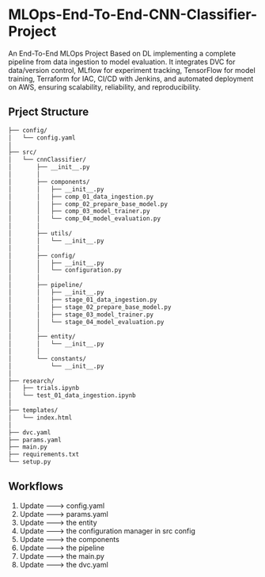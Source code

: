# MLOps-End-To-End-CNN-Classifier-Project

An End-To-End MLOps Project Based on DL implementing a complete pipeline from data ingestion to model evaluation. It integrates DVC for data/version control, MLflow for experiment tracking, TensorFlow for model training, Terraform for IAC, CI/CD with Jenkins, and automated deployment on AWS, ensuring scalability, reliability, and reproducibility.

## Prject Structure

```bash
├── config/
│   └── config.yaml
│
├── src/
│   └── cnnClassifier/
│       ├── __init__.py
│       │
│       ├── components/
│       │   ├── __init__.py
│       │   ├── comp_01_data_ingestion.py
│       │   ├── comp_02_prepare_base_model.py
│       │   ├── comp_03_model_trainer.py
│       │   └── comp_04_model_evaluation.py
│       │
│       ├── utils/
│       │   └── __init__.py
│       │
│       ├── config/
│       │   ├── __init__.py
│       │   └── configuration.py
│       │
│       ├── pipeline/
│       │   ├── __init__.py
│       │   ├── stage_01_data_ingestion.py
│       │   ├── stage_02_prepare_base_model.py
│       │   ├── stage_03_model_trainer.py
│       │   └── stage_04_model_evaluation.py
│       │
│       ├── entity/
│       │   └── __init__.py
│       │
│       └── constants/
│           └── __init__.py
│
├── research/
│   ├── trials.ipynb
│   └── test_01_data_ingestion.ipynb
│
├── templates/
│   └── index.html
│
├── dvc.yaml
├── params.yaml
├── main.py
├── requirements.txt
└── setup.py
```

## Workflows

1. Update ---> config.yaml
2. Update ---> params.yaml
3. Update ---> the entity
4. Update ---> the configuration manager in src config
5. Update ---> the components
6. Update ---> the pipeline
7. Update ---> the main.py
8. Update ---> the dvc.yaml
